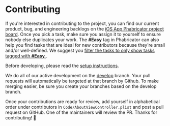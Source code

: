 # Contributing

If you're interested in contributing to the project, you can find our current product, bug, and engineering backlogs on the [iOS App Phabricator project board](https://phabricator.wikimedia.org/project/view/782/). Once you pick a task, make sure you assign it to yourself to ensure nobody else duplicates your work.  The **#Easy** tag in Phabricator can also help you find tasks that are ideal for new contributors because they're small and/or well-defined.  We suggest you [filter the tasks to only show tasks tagged with **#Easy** ](https://phabricator.wikimedia.org/project/board/782/query/hv02nri.Imqj/).

Before developing, please read the [setup instructions](README.md).

We do all of our active development on the [develop](https://github.com/wikimedia/wikipedia-ios) branch. Your pull requests will automatically be targeted at that branch by Github. To make merging easier, be sure you create your branches based on the develop branch.

Once your contributions are ready for review, add yourself in alphabetical order under contributors in `Code/AboutViewController.plist` and post a pull request on GitHub. One of the maintainers will review the PR. Thanks for contributing! 🎉